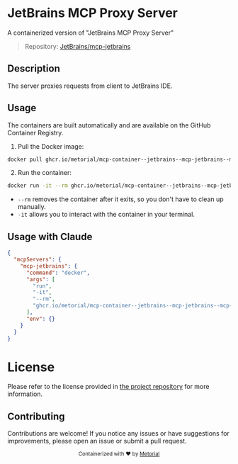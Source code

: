 
# JetBrains MCP Proxy Server

A containerized version of "JetBrains MCP Proxy Server"

> Repository: [JetBrains/mcp-jetbrains](https://github.com/JetBrains/mcp-jetbrains)

## Description

The server proxies requests from client to JetBrains IDE.


## Usage

The containers are built automatically and are available on the GitHub Container Registry.

1. Pull the Docker image:

```bash
docker pull ghcr.io/metorial/mcp-container--jetbrains--mcp-jetbrains--mcp-jetbrains
```

2. Run the container:

```bash
docker run -it --rm ghcr.io/metorial/mcp-container--jetbrains--mcp-jetbrains--mcp-jetbrains 
```

- `--rm` removes the container after it exits, so you don't have to clean up manually.
- `-it` allows you to interact with the container in your terminal.



## Usage with Claude

```json
{
  "mcpServers": {
    "mcp-jetbrains": {
      "command": "docker",
      "args": [
        "run",
        "-it",
        "--rm",
        "ghcr.io/metorial/mcp-container--jetbrains--mcp-jetbrains--mcp-jetbrains"
      ],
      "env": {}
    }
  }
}
```

# License

Please refer to the license provided in [the project repository](https://github.com/JetBrains/mcp-jetbrains) for more information.

## Contributing

Contributions are welcome! If you notice any issues or have suggestions for improvements, please open an issue or submit a pull request.

<div align="center">
  <sub>Containerized with ❤️ by <a href="https://metorial.com">Metorial</a></sub>
</div>
  
